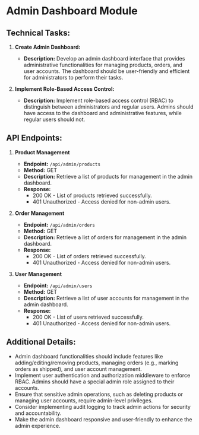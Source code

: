 
# Admin Dashboard Module

## Technical Tasks:

1. **Create Admin Dashboard:**
   - **Description:** Develop an admin dashboard interface that provides administrative functionalities for managing products, orders, and user accounts. The dashboard should be user-friendly and efficient for administrators to perform their tasks.

2. **Implement Role-Based Access Control:**
   - **Description:** Implement role-based access control (RBAC) to distinguish between administrators and regular users. Admins should have access to the dashboard and administrative features, while regular users should not.

## API Endpoints:

1. **Product Management**
   - **Endpoint:** `/api/admin/products`
   - **Method:** GET
   - **Description:** Retrieve a list of products for management in the admin dashboard.
   - **Response:**
     - 200 OK - List of products retrieved successfully.
     - 401 Unauthorized - Access denied for non-admin users.

2. **Order Management**
   - **Endpoint:** `/api/admin/orders`
   - **Method:** GET
   - **Description:** Retrieve a list of orders for management in the admin dashboard.
   - **Response:**
     - 200 OK - List of orders retrieved successfully.
     - 401 Unauthorized - Access denied for non-admin users.

3. **User Management**
   - **Endpoint:** `/api/admin/users`
   - **Method:** GET
   - **Description:** Retrieve a list of user accounts for management in the admin dashboard.
   - **Response:**
     - 200 OK - List of users retrieved successfully.
     - 401 Unauthorized - Access denied for non-admin users.

## Additional Details:

- Admin dashboard functionalities should include features like adding/editing/removing products, managing orders (e.g., marking orders as shipped), and user account management.
- Implement user authentication and authorization middleware to enforce RBAC. Admins should have a special admin role assigned to their accounts.
- Ensure that sensitive admin operations, such as deleting products or managing user accounts, require admin-level privileges.
- Consider implementing audit logging to track admin actions for security and accountability.
- Make the admin dashboard responsive and user-friendly to enhance the admin experience.
